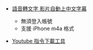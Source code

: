 - [語音轉文字 影片自動上中文字幕](https://www.csubtitle.com/)
    - 無須登入帳號
    - 支援 iPhone m4a 格式

- [Youtube 指令下載工具](https://github.com/ytdl-org/youtube-dl)